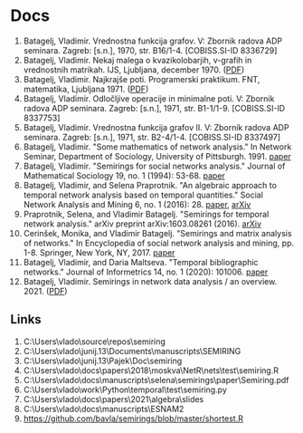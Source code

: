 # Docs

1. Batagelj, Vladimir. Vrednostna funkcija grafov. V: Zbornik radova ADP seminara. Zagreb:
[s.n.], 1970, str. B16/1-4. [COBISS.SI-ID 8336729]
2. Batagelj, Vladimir. Nekaj malega o kvazikolobarjih, v-grafih in vrednostnih matrikah. IJS, Ljubljana, december 1970. ([PDF](v-grafi.pdf))
3. Batagelj, Vladimir. Najkrajše poti. Programerski praktikum. FNT, matematika, Ljubljana 1971. ([PDF](najPoti.pdf))
4. Batagelj, Vladimir. Odločljive operacije in minimalne poti. V: Zbornik radova ADP seminara. Zagreb: [s.n.], 1971, str. B1-1/1-9. [COBISS.SI-ID 8337753]
5. Batagelj, Vladimir. Vrednostna funkcija grafov II. V: Zbornik radova ADP seminara. Zagreb: [s.n.], 1971, str. B2-4/1-4. [COBISS.SI-ID 8337497]
6. Batagelj, Vladimir. "Some mathematics of network analysis." In Network Seminar, Department of Sociology, University of Pittsburgh. 1991. [paper](https://d1wqtxts1xzle7.cloudfront.net/109627284/report-libre.pdf)
7. Batagelj, Vladimir. "Semirings for social networks analysis." Journal of Mathematical Sociology 19, no. 1 (1994): 53-68. [paper](https://www.tandfonline.com/doi/pdf/10.1080/0022250X.1994.9990135)
8. Batagelj, Vladimir, and Selena Praprotnik. "An algebraic approach to temporal network analysis based on temporal quantities." Social Network Analysis and Mining 6, no. 1 (2016): 28. [paper](https://link.springer.com/article/10.1007/s13278-016-0330-4), [arXiv](https://arxiv.org/pdf/1505.01569)
9. Praprotnik, Selena, and Vladimir Batagelj. "Semirings for temporal network analysis." arXiv preprint arXiv:1603.08261 (2016). [arXiv](https://arxiv.org/abs/1603.08261)
10. Cerinšek, Monika, and Vladimir Batagelj. "Semirings and matrix analysis of networks." In Encyclopedia of social network analysis and mining, pp. 1-8. Springer, New York, NY, 2017. [paper](https://link.springer.com/rwe/10.1007/978-1-4939-7131-2_152)
11. Batagelj, Vladimir, and Daria Maltseva. "Temporal bibliographic networks." Journal of Informetrics 14, no. 1 (2020): 101006. [paper](https://www.sciencedirect.com/science/article/pii/S1751157719301439)
2. Batagelj, Vladimir. Semirings in network data analysis / an overview. 2021. ([PDF](semirings.pdf))


## Links

1. C:\Users\vlado\source\repos\semiring
2. C:\Users\vlado\junij.13\Documents\manuscripts\SEMIRING
3. C:\Users\vlado\junij.13\Pajek\Doc\semiring
4. C:\Users\vlado\docs\papers\2018\moskva\NetR\nets\test\semiring.R
5. C:\Users\vlado\docs\manuscripts\selena\semirings\paper\Semiring.pdf
6. C:\Users\vlado\work\Python\temporal\test\semiring.py
7. C:\Users\vlado\docs\papers\2021\algebra\slides
8. C:\Users\vlado\docs\manuscripts\ESNAM2
9. https://github.com/bavla/semirings/blob/master/shortest.R
